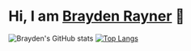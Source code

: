 # Hi, I am [Brayden Rayner](https://github.com/bcer-dev) 👋

![Brayden's GitHub stats](https://github-readme-stats.vercel.app/api?username=bcer-dev&show_icons=true&theme=tokyonight)
[![Top Langs](https://github-readme-stats.vercel.app/api/top-langs/?username=bcer-dev&langs_count=5&theme=tokyonight&layout=compact)](https://github.com/anuraghazra/github-readme-stats)
